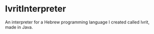 # IvritInterpreter
An interpreter for a Hebrew programming language I created called Ivrit, made in Java.
